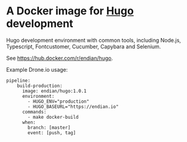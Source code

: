 # A Docker image for [Hugo](https://gohugo.io) development

Hugo development environment with common tools, including Node.js, Typescript, Fontcustomer, Cucumber, Capybara and Selenium.

See https://hub.docker.com/r/endian/hugo.

Example Drone.io usage:

```
pipeline:
    build-production:
      image: endian/hugo:1.0.1
      environment:
        - HUGO_ENV="production"
        - HUGO_BASEURL="https://endian.io"
      commands:
        - make docker-build
      when:
        branch: [master]
        event: [push, tag]
```

